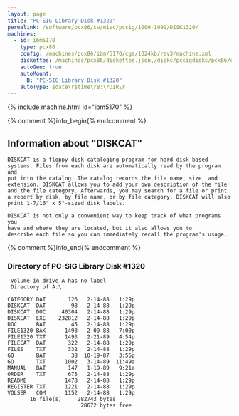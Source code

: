 ```yaml
---
layout: page
title: "PC-SIG Library Disk #1320"
permalink: /software/pcx86/sw/misc/pcsig/1000-1999/DISK1320/
machines:
  - id: ibm5170
    type: pcx86
    config: /machines/pcx86/ibm/5170/cga/1024kb/rev3/machine.xml
    diskettes: /machines/pcx86/diskettes.json,/disks/pcsigdisks/pcx86/diskettes.json
    autoGen: true
    autoMount:
      B: "PC-SIG Library Disk #1320"
    autoType: $date\r$time\rB:\rDIR\r
---
```


{% include machine.html id="ibm5170" %}

{% comment %}info_begin{% endcomment %}

## Information about "DISKCAT"

    DISKCAT is a floppy disk cataloging program for hard disk-based
    systems. Files from each disk are automatically read by the program and
    put into the catalog. The catalog records the file name, size, and
    extension. DISKCAT allows you to add your own description of the file
    and the file category. Afterwards, you may search for a file or print
    a report by disk, by file name, or by file category. DISKCAT will also
    print 1-7/16" x 5"-sized disk labels.
    
    DISKCAT is not only a convenient way to keep track of what programs you
    have and where they are located, but it also allows you to
    describe each file so you can immediately recall the program's usage.
{% comment %}info_end{% endcomment %}


### Directory of PC-SIG Library Disk #1320

     Volume in drive A has no label
     Directory of A:\

    CATEGORY DAT       126   2-14-88   1:29p
    DISKCAT  DAT        98   2-14-88   1:29p
    DISKCAT  DOC     40304   2-14-88   1:29p
    DISKCAT  EXE    232812   2-14-88   1:29p
    DOC      BAT        45   2-14-88   1:29p
    FILE1320 BAK      1498   2-09-88   7:00p
    FILE1320 TXT      1493   2-21-89   4:54p
    FILECAT  DAT       322   2-14-88   1:29p
    FILES    TXT       332   2-14-88   1:29p
    GO       BAT        38  10-19-87   3:56p
    GO       TXT      1002   3-14-89  11:49a
    MANUAL   BAT       147   1-19-89   9:21a
    ORDER    TXT       675   2-14-88   1:29p
    README            1478   2-14-88   1:29p
    REGISTER TXT      1221   2-14-88   1:29p
    VOLSER   COM      1152   2-14-88   1:29p
           16 file(s)     282743 bytes
                           28672 bytes free
